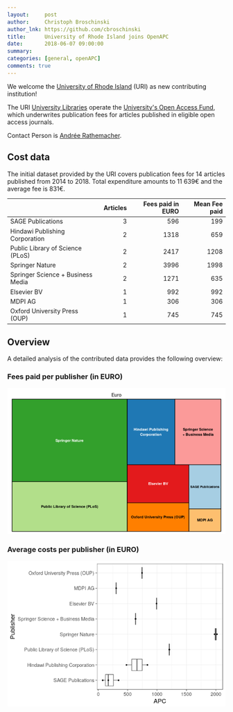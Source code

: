 ```yaml
---
layout:     post
author:     Christoph Broschinski
author_lnk: https://github.com/cbroschinski
title:      University of Rhode Island joins OpenAPC
date:       2018-06-07 09:00:00
summary:    
categories: [general, openAPC]
comments: true
---
```





We welcome the [University of Rhode Island](https://www.uri.edu/) (URI) as new contributing institution!

The URI [University Libraries](https://web.uri.edu/library/) operate the [University's Open Access Fund](https://uri.libguides.com/oafund), which underwrites publication fees for articles published in eligible open access journals.

Contact Person is [Andrée Rathemacher](mailto:andree@uri.edu).

## Cost data



The initial dataset provided by the URI covers publication fees for 14 articles published from 2014 to 2018. Total expenditure amounts to 11 639€ and the average fee is 831€.


|                                  | Articles| Fees paid in EURO| Mean Fee paid|
|:---------------------------------|--------:|-----------------:|-------------:|
|SAGE Publications                 |        3|               596|           199|
|Hindawi Publishing Corporation    |        2|              1318|           659|
|Public Library of Science (PLoS)  |        2|              2417|          1208|
|Springer Nature                   |        2|              3996|          1998|
|Springer Science + Business Media |        2|              1271|           635|
|Elsevier BV                       |        1|               992|           992|
|MDPI AG                           |        1|               306|           306|
|Oxford University Press (OUP)     |        1|               745|           745|

## Overview

A detailed analysis of the contributed data provides the following overview:

### Fees paid per publisher (in EURO)

![plot of chunk tree_rhode_island_2018_06_07_full](/figure/tree_rhode_island_2018_06_07_full-1.png)

###  Average costs per publisher (in EURO)

![plot of chunk box_rhode_island_2018_06_07_publisher_full](/figure/box_rhode_island_2018_06_07_publisher_full-1.png)
